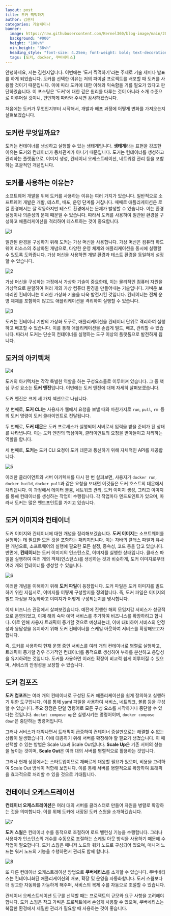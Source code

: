 ```yaml
---
layout: post  
title: 도커 찍먹하기
author: 김현지
categories: 기술세미나
banner:
  image: https://raw.githubusercontent.com/Kernel360/blog-image/main/2023/1213/docker.png
  background: "#000"
  height: "100vh"
  min_height: "38vh"
  heading_style: "font-size: 4.25em; font-weight: bold; text-decoration: underline"
  tags: [도커, docker, 쿠버네티스]
---
```


안녕하세요, 저는 김현지입니다. 이번에는 '도커 찍먹하기'라는 주제로 기술 세미나 발표를 하게 되었습니다. 
도커를 선택한 이유는 저의 파이널 프로젝트를 배포할 때 도커를 사용할 것이기 때문입니다. 
이에 따라 도커에 대한 이해와 익숙함을 기를 필요가 있다고 판단하였습니다. 
이 포스팅은 '도커'에 대한 깊은 원리를 다루는 것이 아니라 소개 수준으로 이루어질 것이니, 편안하게 따라와 주시면 감사하겠습니다.

처음에는 도커가 무엇인지부터 시작해서, 개발과 배포 과정에 어떻게 변화를 가져오는지 살펴보겠습니다.
## 도커란 무엇일까요?
도커는 컨테이너를 생성하고 실행할 수 있는 생태계입니다. **생태계**라는 표현을 강조한 이유는 도커와 컨테이너가 동치관계가 아니기 때문입니다. 
도커는 컨테이너를 생성하고 관리하는 플랫폼으로, 이미지 생성, 컨테이너 오케스트레이션, 네트워킹 관리 등을 포함하는 포괄적인 개념입니다.
## 도커를 사용하는 이유는?

소프트웨어 개발을 위해 도커를 사용하는 이유는 여러 가지가 있습니다.
일반적으로 소프트웨어 개발은 개발, 테스트, 배포, 운영 단계를 거칩니다. 
때때로 애플리케이션은 로컬 환경에서는 잘 작동하지만 테스트 환경에서는 문제가 발생할 수 있습니다. 
이는 환경 설정이나 의존성의 문제 때문일 수 있습니다. 
따라서 도커를 사용하여 일관된 환경을 구성하고 애플리케이션을 격리하여 테스트하는 것이 중요합니다.

![1](https://raw.githubusercontent.com/Kernel360/blog-image/main/2023/1213/virtualBox.jpg)

일관된 환경을 구성하기 위해 도커는 가상 머신을 사용합니다. 
가상 머신은 컴퓨터 하드웨어 리소스의 추상화된 개념으로, 다양한 운영 체제와 애플리케이션을 동시에 실행할 수 있도록 도와줍니다. 
가상 머신을 사용하면 개발 환경과 테스트 환경을 동일하게 설정할 수 있습니다.

![2](https://raw.githubusercontent.com/Kernel360/blog-image/main/2023/1213/hypervisor.png)

가상 머신을 구성하는 과정에서 가상화 기술이 중요한데, 이는 물리적인 컴퓨터 자원을 가상적으로 분할하여 여러 개의 가상 컴퓨터 환경을 만들어내는 기술입니다. 가벼운 보따리인 컨테이너는 이러한 가상화 기술을 더욱 발전시킨 것입니다. 
컨테이너는 전체 운영 체제를 포함하지 않고도 애플리케이션을 격리하여 실행할 수 있습니다.

![3](https://raw.githubusercontent.com/Kernel360/blog-image/main/2023/1213/container.png)

도커는 컨테이너 기반의 가상화 도구로, 애플리케이션을 컨테이너 단위로 격리하여 실행하고 배포할 수 있습니다. 
이를 통해 애플리케이션을 손쉽게 빌드, 배포, 관리할 수 있습니다. 
따라서 도커는 단순히 컨테이너를 실행하는 도구 이상의 플랫폼으로 발전하게 됩니다.

## 도커의 아키텍처
![4](https://raw.githubusercontent.com/Kernel360/blog-image/main/2023/1213/dockerArchitecture.png)

도커의 아키텍처는 각각 특별한 역할을 하는 구성요소들로 이루어져 있습니다. 
그 중 핵심 구성 요소는 **도커 엔진**입니다. 
이번에는 도커 엔진에 대해 자세히 살펴보겠습니다.

도커 엔진은 크게 세 가지 섹션으로 나뉩니다.

첫 번째로, **도커 CLI**는 사용자가 웹에서 요청을 보낼 때와 마찬가지로 `run`, `pull`, `rm `등의 도커 명령이 도커 클라이언트로 전달됩니다.

두 번째로, **도커 데몬**은 도커 프로세스가 실행되어 서버로서 입력을 받을 준비가 된 상태를 나타냅니다. 
이는 도커 엔진의 핵심이며, 클라이언트의 요청을 받아들이고 처리하는 역할을 합니다.

세 번째로, **도커**는 도커 CLI 요청이 도커 데몬과 통신하기 위해 자체적인 API를 제공합니다.

![5](https://raw.githubusercontent.com/Kernel360/blog-image/main/2023/1213/clientServerArchitecture.png)

이러한 클라이언트와 서버 아키텍처를 다시 한 번 살펴보면, 사용자가 `docker run`, `docker build`, `docker pull`과 같은 요청을 보내면 이것들은 도커 호스트의 데몬에서 처리됩니다. 
이 과정에서 데이터 볼륨, 네트워크 관리, 도커 이미지 생성, 그리고 이미지를 통해 컨테이너를 생성하는 작업이 수행됩니다. 
각 작업마다 엔드포인트가 있으며, 따라서 도커는 많은 엔드포인트를 가지고 있습니다.

## 도커 이미지와 컨테이너

도커 이미지와 컨테이너에 대한 개념을 정리해보겠습니다.
**도커 이미지**는 소프트웨어를 실행하는 데 필요한 모든 것을 포함하는 패키지입니다. 
이는 자바의 클래스 파일과 유사한 개념으로, 소프트웨어의 실행에 필요한 모든 설정, 종속성, 코드 등을 담고 있습니다. 
반면에, **컨테이너**는 도커 이미지의 인스턴스로, 이미지를 실행한 상태입니다. 
클래스 파일을 실행하여 여러 개의 객체(인스턴스)를 생성하는 것과 비슷하게, 도커 이미지로부터 여러 개의 컨테이너를 생성할 수 있습니다.

![6](https://raw.githubusercontent.com/Kernel360/blog-image/main/2023/1213/dockerFile.png)

이러한 개념을 이해하기 위해 **도커 파일**이 등장합니다. 
도커 파일은 도커 이미지를 빌드하기 위한 지침서로, 이미지를 어떻게 구성할지를 정의합니다. 
즉, 도커 파일은 이미지의 빌드 과정을 자동화하고 이미지가 어떻게 구성되는지를 명시합니다.

이제 비즈니스 관점에서 살펴보겠습니다. 
예전에 진행한 해외 모임지갑 서비스가 성공적으로 운영되었고, 이제 해외 숙박 예약 서비스를 추가하여 비즈니스를 확장하려고 합니다. 
이로 인해 사용자 트래픽이 증가할 것으로 예상되는데, 이에 대비하여 서비스의 안정성과 응답성을 유지하기 위해 도커 컨테이너를 스케일 아웃하여 서비스를 확장해보고자 합니다.

즉, 도커를 사용하여 현재 운영 중인 서비스를 여러 개의 컨테이너로 병렬로 실행하고, 트래픽이 증가할 경우 추가적인 컨테이너를 동적으로 생성하여 부하를 분산하고 응답성을 유지하려는 것입니다. 
도커를 사용하면 이러한 확장이 비교적 쉽게 이루어질 수 있으며, 서비스의 안정성을 보장할 수 있습니다.

## 도커 컴포즈
**도커 컴포즈**는 여러 개의 컨테이너로 구성된 도커 애플리케이션을 쉽게 정의하고 실행하기 위한 도구입니다. 
이를 통해 yaml 파일을 사용하여 서비스, 네트워크, 볼륨 등을 구성할 수 있습니다. 
주요 장점은 단일 명령어로 모든 구성 요소를 시작하거나 중단할 수 있다는 것입니다. 
`docket compose up`은 실행시키는 명령어이며, `docker compose down`은 중단하는 명령어입니다.

그러나 서비스가 대박나면서 트래픽이 급증하여 컨테이너 증설만으로는 해결할 수 없는 상황이 발생했습니다. 
이에 대응하기 위해 서버를 확장해야 할 필요가 생겼습니다. 이 때 선택할 수 있는 방법은 Scale Up과 Scale Out입니다. 
**Scale Up**은 기존 서버의 성능을 높이는 것이며, **Scale Out**은 여러 대의 서버를 병렬적으로 활용하는 것입니다.

그러나 현재 상황에서는 스타트업이므로 재빠르게 대응할 필요가 있으며, 비용을 고려하여 Scale Out 방식이 적합해 보입니다. 
이를 통해 서버를 병렬적으로 확장하여 트래픽을 효과적으로 처리할 수 있을 것으로 기대됩니다.

## 컨테이너 오케스트레이션

**컨테이너 오케스트레이션**은 여러 대의 서버를 클러스터로 만들어 자원을 병렬로 확장하는 것을 의미합니다. 
이를 위해 도커에 내장된 도커 스웜을 소개하겠습니다.

![7](https://raw.githubusercontent.com/Kernel360/blog-image/main/2023/1213/dockerSwarm.png)

**도커 스웜**은 컨테이너 수를 동적으로 조절하여 로드 밸런싱 기능을 수행합니다. 
그러나 사용자가 인스턴스의 개수를 수동으로 조절하는 스케일 아웃 방식을 사용하기 때문에 수작업이 필요합니다. 
도커 스웜은 매니저 노드와 워커 노드로 구성되어 있으며, 매니저 노드는 워커 노드의 기능을 수행하면서 관리도 함께 합니다.

![8](https://raw.githubusercontent.com/Kernel360/blog-image/main/2023/1213/kubernetes.png)

또 다른 컨테이너 오케스트레이션 방법으로 **쿠버네티스**를 소개할 수 있습니다. 
쿠버네티스는 컨테이너화된 애플리케이션의 배포, 확장 및 운영을 자동화합니다. 
도커 스웜보다 더 정교한 자동화를 가능하게 해주며, 서비스의 복제 수를 자동으로 조절할 수 있습니다.

컨테이너 오케스트레이션 도구를 선택할 때는 프로젝트의 규모와 요구 사항을 고려해야 합니다. 
도커 스웜은 작고 가벼운 프로젝트에서 손쉽게 사용할 수 있으며, 쿠버네티스는 복잡한 환경에서 세밀한 관리가 필요할 때 사용하는 것이 좋습니다.

